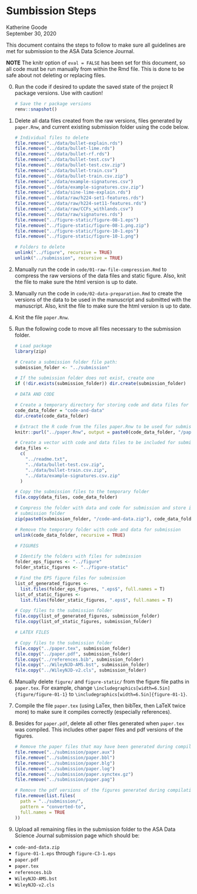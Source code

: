 Sumbission Steps
================
Katherine Goode
<br>September 30, 2020

This document contains the steps to follow to make sure all guidelines
are met for submission to the ASA Data Science Journal.

**NOTE** The knitr option of `eval = FALSE` has been set for this
document, so all code must be run manually from within the Rmd file.
This is done to be safe about not deleting or replacing files.

0.  Run the code if desired to update the saved state of the project R
    package versions. Use with caution\!
    
    ``` r
    # Save the r package versions
    renv::snapshot()
    ```

1.  Delete all data files created from the raw versions, files generated
    by `paper.Rnw`, and current existing submission folder using the
    code below.
    
    ``` r
    # Individual files to delete
    file.remove("../data/bullet-explain.rds")
    file.remove("../data/bullet-lime.rds")
    file.remove("../data/bullet-rf.rds")
    file.remove("../data/bullet-test.csv")
    file.remove("../data/bullet-test.csv.zip")
    file.remove("../data/bullet-train.csv")
    file.remove("../data/bullet-train.csv.zip")
    file.remove("../data/example-signatures.csv")
    file.remove("../data/example-signatures.csv.zip")
    file.remove("../data/sine-lime-explain.rds")
    file.remove("../data/raw/h224-set1-features.rds")
    file.remove("../data/raw/h224-set11-features.rds")
    file.remove("../data/raw/CCFs_withlands.csv")
    file.remove("../data/raw/signatures.rds")
    file.remove("../figure-static/figure-08-1.eps")
    file.remove("../figure-static/figure-08-1.png.zip")
    file.remove("../figure-static/figure-10-1.eps")
    file.remove("../figure-static/figure-10-1.png")
    
    # Folders to delete
    unlink("../figure", recursive = TRUE)
    unlink("../submission", recursive = TRUE)
    ```

2.  Manually run the code in `code/01-raw-file-compression.Rmd` to
    compress the raw versions of the data files and static figure. Also,
    knit the file to make sure the html version is up to date.

3.  Manually run the code in `code/02-data-preparation.Rmd` to create
    the versions of the data to be used in the manuscript and submitted
    with the manuscript. Also, knit the file to make sure the html
    version is up to date.

4.  Knit the file `paper.Rnw`.

5.  Run the following code to move all files necessary to the submission
    folder.
    
    ``` r
    # Load package
    library(zip)
    
    # Create a submission folder file path:
    submission_folder <- "../submission"
    
    # If the submission folder does not exist, create one
    if (!dir.exists(submission_folder)) dir.create(submission_folder) 
    
    # DATA AND CODE
    
    # Create a temporary directory for storing code and data files for submission
    code_data_folder = "code-and-data"
    dir.create(code_data_folder) 
    
    # Extract the R code from the files paper.Rnw to be used for submission
    knitr::purl("../paper.Rnw", output = paste0(code_data_folder, "/paper.R"))
    
    # Create a vector with code and data files to be included for submission 
    data_files <-
      c(
        "../readme.txt",
        "../data/bullet-test.csv.zip",
        "../data/bullet-train.csv.zip",
        "../data/example-signatures.csv.zip"
      )
    
    # Copy the submission files to the temporary folder
    file.copy(data_files, code_data_folder)
    
    # Compress the folder with data and code for submission and store it in the 
    # submission folder
    zip(paste0(submission_folder, "/code-and-data.zip"), code_data_folder)
    
    # Remove the temporary folder with code and data for submission
    unlink(code_data_folder, recursive = TRUE)
    
    # FIGURES 
    
    # Identify the folders with files for submission
    folder_eps_figures <- "../figure"
    folder_static_figures <- "../figure-static"
    
    # Find the EPS figure files for submission
    list_of_generated_figures <-
      list.files(folder_eps_figures, ".eps$", full.names = T)
    list_of_static_figures <-
      list.files(folder_static_figures, ".eps$", full.names = T)
    
    # Copy files to the submission folder
    file.copy(list_of_generated_figures, submission_folder)
    file.copy(list_of_static_figures, submission_folder)
    
    # LATEX FILES
    
    # Copy files to the submission folder
    file.copy("../paper.tex", submission_folder)
    file.copy("../paper.pdf", submission_folder)
    file.copy("../references.bib", submission_folder)
    file.copy("../WileyNJD-AMS.bst", submission_folder)
    file.copy("../WileyNJD-v2.cls", submission_folder)
    ```

6.  Manually delete `figure/` and `figure-static/` from the figure file
    paths in `paper.tex`. For example, change
    `\includegraphics[width=6.5in]{figure/figure-01-1}` to
    `\includegraphics[width=6.5in]{figure-01-1}`.

7.  Compile the file `paper.tex` (using LaTex, then bibTex, then LaTeX
    twice more) to make sure it compiles correctly (especially
    references).

8.  Besides for `paper.pdf`, delete all other files generated when
    `paper.tex` was compiled. This includes other paper files and pdf
    versions of the figures.
    
    ``` r
    # Remove the paper files that may have been generated during compilation
    file.remove("../submission/paper.aux")
    file.remove("../submission/paper.bbl")
    file.remove("../submission/paper.blg")
    file.remove("../submission/paper.log")
    file.remove("../submission/paper.synctex.gz")
    file.remove("../submission/paper.pag")
    
    # Remove the pdf versions of the figures generated during compilation
    file.remove(list.files(
      path = "../submission/",
      pattern = "converted-to",
      full.names = TRUE
    ))
    ```

9.  Upload all remaining files in the submission folder to the ASA Data
    Science Journal submission page which should be:

<!-- end list -->

  - `code-and-data.zip`
  - `figure-01-1.eps` through `figure-C3-1.eps`
  - `paper.pdf`
  - `paper.tex`
  - `references.bib`
  - `WileyNJD-AMS.bst`
  - `WileyNJD-v2.cls`
